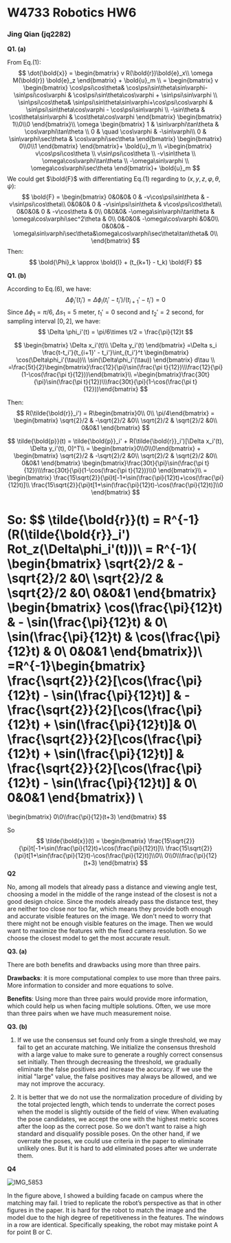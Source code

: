# W4733 Robotics HW6

###                                                                 Jing Qian (jq2282)



**Q1. (a)**

From Eq.(1):
$$
\dot{\bold{x}} = \begin{bmatrix}
v R(\bold{r})\bold{e}_x\\
\omega M(\bold{r}) \bold{e}_z
\end{bmatrix} + \bold{u}_m \\
= \begin{bmatrix}
v
\begin{bmatrix}
\cos\psi\cos\theta& \cos\psi\sin\theta\sin\varphi-\sin\psi\cos\varphi & \cos\psi\sin\theta\cos\varphi + \sin\psi\sin\varphi \\
\sin\psi\cos\theta& \sin\psi\sin\theta\sin\varphi+\cos\psi\cos\varphi & \sin\psi\sin\theta\cos\varphi - \cos\psi\sin\varphi \\
-\sin\theta & \cos\theta\sin\varphi & \cos\theta\cos\varphi
\end{bmatrix}
\begin{bmatrix}
1\\0\\0
\end{bmatrix}\\
\omega
\begin{bmatrix}
1 & \sin\varphi\tan\theta & \cos\varphi\tan\theta \\
0 & \quad \cos\varphi & -\sin\varphi\\
0 & \sin\varphi\sec\theta & \cos\varphi\sec\theta
\end{bmatrix}
\begin{bmatrix}
0\\0\\1
\end{bmatrix}
\end{bmatrix}+ \bold{u}_m \\
=\begin{bmatrix}
v\cos\psi\cos\theta \\
v\sin\psi\cos\theta \\
-v\sin\theta \\
\omega\cos\varphi\tan\theta \\
-\omega\sin\varphi \\
\omega\cos\varphi\sec\theta
\end{bmatrix}+ \bold{u}_m
$$
We could get $\bold{F}$ with differentiating Eq.(1) regarding to $(x, y, z, \varphi, \theta, \psi)$:
$$
\bold{F} = 
\begin{bmatrix}
0&0&0& 0 & -v\cos\psi\sin\theta & -v\sin\psi\cos\theta\\
0&0&0& 0 & -v\sin\psi\sin\theta & v\cos\psi\cos\theta\\
0&0&0& 0 & -v\cos\theta & 0\\
0&0&0& -\omega\sin\varphi\tan\theta & \omega\cos\varphi\sec^2\theta & 0\\
0&0&0& -\omega\cos\varphi &0&0\\
0&0&0& -\omega\sin\varphi\sec\theta&\omega\cos\varphi\sec\theta\tan\theta& 0\\
\end{bmatrix}
$$
Then:
$$
\bold{\Phi}_k \approx \bold{I} + (t_{k+1} - t_k) \bold{F}
$$



**Q1. (b)**

According to Eq.(6), we have:
$$
\Delta \phi_i'(t_i') = \Delta\phi_i(t_i'-t_i')/(t_{i+1}'-t_i') = 0
$$
Since $\Delta\phi_1 = \pi/6$, $\Delta s_1 = 5$ meter, $t_1' = 0$ second and $t_2' = 2$ second, for sampling interval $[0,2]$, we have:
$$
\Delta \phi_i'(t) = \pi/6\times t/2 = \frac{\pi}{12}t
$$

$$
\begin{bmatrix}
\Delta x_i'(t)\\
\Delta y_i'(t)
\end{bmatrix}
=\Delta s_i \frac{t-t_i'}{t_{i+1}' - t_i'}\int_{t_i'}^t
\begin{bmatrix}
\cos(\Delta\phi_i'(\tau))\\
\sin(\Delta\phi_i'(\tau))
\end{bmatrix}
d\tau \\
=\frac{5t}{2}\begin{bmatrix}\frac{12}{\pi}\sin(\frac{\pi t}{12})\\\frac{12}{\pi}(1-\cos(\frac{\pi t}{12}))\end{bmatrix}\\
=\begin{bmatrix}\frac{30t}{\pi}\sin(\frac{\pi t}{12})\\\frac{30t}{\pi}(1-\cos(\frac{\pi t}{12}))\end{bmatrix}
$$

Then:
$$
R(\tilde{\bold{r}}_i') = R\begin{bmatrix}0\\ 0\\ \pi/4\end{bmatrix} = 
\begin{bmatrix}
\sqrt{2}/2 & -\sqrt{2}/2 &0\\
\sqrt{2}/2 & \sqrt{2}/2 &0\\
0&0&1
\end{bmatrix}
$$

$$
\tilde{\bold{p}}(t) = \tilde{\bold{p}}_i' + R(\tilde{\bold{r}}_i')[\Delta x_i'(t), \Delta y_i'(t), 0]^T\\
= \begin{bmatrix}0\\0\\0\end{bmatrix} + \begin{bmatrix}
\sqrt{2}/2 & -\sqrt{2}/2 &0\\
\sqrt{2}/2 & \sqrt{2}/2 &0\\
0&0&1
\end{bmatrix}
\begin{bmatrix}\frac{30t}{\pi}\sin(\frac{\pi t}{12})\\\frac{30t}{\pi}(1-\cos(\frac{\pi t}{12}))\\0
\end{bmatrix}\\
= \begin{bmatrix}
\frac{15\sqrt{2}}{\pi}t[-1+\sin(\frac{\pi}{12}t)+\cos(\frac{\pi}{12}t)]\\
\frac{15\sqrt{2}}{\pi}t[1+\sin(\frac{\pi}{12}t)-\cos(\frac{\pi}{12}t)]\\0
\end{bmatrix}
$$

So:
$$
\tilde{\bold{r}}(t) = R^{-1}(R(\tilde{\bold{r}}_i') Rot_z(\Delta\phi_i'(t)))\\
= R^{-1}( \begin{bmatrix}
\sqrt{2}/2 & -\sqrt{2}/2 &0\\
\sqrt{2}/2 & \sqrt{2}/2 &0\\
0&0&1
\end{bmatrix}
\begin{bmatrix}
\cos(\frac{\pi}{12}t) & - \sin(\frac{\pi}{12}t) & 0\\
\sin(\frac{\pi}{12}t) &  \cos(\frac{\pi}{12}t) & 0\\
0&0&1
\end{bmatrix})\\
=R^{-1}\begin{bmatrix}
\frac{\sqrt{2}}{2}[\cos(\frac{\pi}{12}t) - \sin(\frac{\pi}{12}t)] &  -\frac{\sqrt{2}}{2}[\cos(\frac{\pi}{12}t) + \sin(\frac{\pi}{12}t)]& 0\\
\frac{\sqrt{2}}{2}[\cos(\frac{\pi}{12}t) + \sin(\frac{\pi}{12}t)] &  \frac{\sqrt{2}}{2}[\cos(\frac{\pi}{12}t) - \sin(\frac{\pi}{12}t)]  & 0\\
0&0&1
\end{bmatrix}) \\
=
\begin{bmatrix}
0\\0\\\frac{\pi}{12}(t+3)
\end{bmatrix}
$$

So 
$$
\tilde{\bold{x}}(t) = 
\begin{bmatrix}
\frac{15\sqrt{2}}{\pi}t[-1+\sin(\frac{\pi}{12}t)+\cos(\frac{\pi}{12}t)]\\
\frac{15\sqrt{2}}{\pi}t[1+\sin(\frac{\pi}{12}t)-\cos(\frac{\pi}{12}t)]\\0\\
0\\0\\\frac{\pi}{12}(t+3)
\end{bmatrix}
$$
**Q2** 

No, among all models that already pass a distance and viewing angle test, choosing a model in the middle of the range instead of the closest is not a good design choice. Since the models already pass the distance test, they are neither too close nor too far, which means they provide both enough and accurate visible features on the image. We don't need to worry that there might not be enough visible features on the image. Then we would want to maximize the features with the fixed camera resolution. So we choose the closest model to get the most accurate result.



**Q3. (a)** 

There are both benefits and drawbacks using more than three pairs. 

**Drawbacks**: it is more computational complex to use more than three pairs. More information to consider and more equations to solve.

**Benefits**: Using more than three pairs would provide more information, which could help us when facing multiple solutions. Often, we use more than three pairs when we have much measurement noise.



**Q3. (b)**

1) If we use the consensus set found only from a single threshold, we may fail to get an accurate matching. We initialize the consensus threshold with a large value to make sure to generate a roughly correct consensus set initially. Then through decreasing the threshold, we gradually eliminate the false positives and increase the accuracy. If we use the initial "large" value, the false positives may always be allowed, and we may not improve the accuracy.

2) It is better that we do not use the normalization procedure of dividing by the total projected length, which tends to underrate the correct poses when the model is slightly outside of the field of view. When evaluating the pose candidates, we accept the one with the highest metric scores after the loop as the correct pose. So we don't want to raise a high standard and disqualify possible poses. On the other hand, if we overrate the poses, we could use criteria in the paper to eliminate unlikely ones. But it is hard to add eliminated poses after we underrate them.



**Q4** 

![IMG_5853](/Users/mac/Desktop/Robotics/HW6/IMG_5853.png)

In the figure above, I showed a building facade on campus where the matching may fail. I tried to replicate the robot’s perspective as that in other figures in the paper. It is hard for the robot to match the image and the model due to the high degree of repetitiveness in the features. The windows in a row are identical.  Specifically speaking, the robot may mistake point A for point B or C.